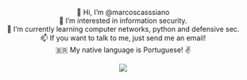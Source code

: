 <div align="center">

   👋 Hi, I’m @marcoscasssiano<br>
   👀 I’m interested in information security.<br>
   🌱 I’m currently learning computer networks, python and defensive sec.<br>
   📫 If you want to talk to me, just send me an email!<br>
   🇧🇷 My native language is Portuguese! ✌️

  <p align="center">
    <a href="https://github.com/marcoscasssiano/github-readme-stats">
      <img src="https://github-readme-stats.vercel.app/api/top-langs/?username=marcoscasssiano&theme=radical&layout=compact" />
    </a>
  </p>

</div>
